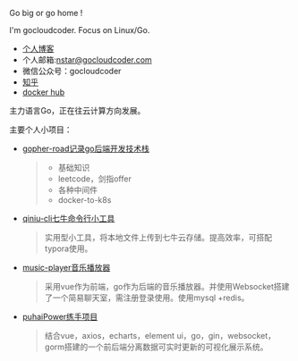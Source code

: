 Go big or go home !

I'm gocloudcoder. Focus on Linux/Go.

* [个人博客](https://blog.gocloudcoder.com)
* 个人邮箱:nstar@gocloudcoder.com
* 微信公众号：gocloudcoder
* [知乎](https://www.zhihu.com/people/cloud-coder)
* [docker hub](https://hub.docker.com/u/gocloudcoder)

主力语言Go，正在往云计算方向发展。

主要个人小项目：

* [gopher-road记录go后端开发技术栈](https://github.com/gocloudcoder/gopher-road)

  > * 基础知识
  > * leetcode，剑指offer
  > * 各种中间件
  > * docker-to-k8s

* [qiniu-cli七牛命令行小工具](https://github.com/gocloudcoder/qiniu-cli)

  > 实用型小工具，将本地文件上传到七牛云存储。提高效率，可搭配typora使用。

* [music-player音乐播放器](https://github.com/gocloudcoder/music-player)

  > 采用vue作为前端，go作为后端的音乐播放器。并使用Websocket搭建了一个简易聊天室，需注册登录使用。使用mysql +redis。

* [puhaiPower练手项目](https://github.com/gocloudcoder/puhaiPower)

  > 结合vue，axios，echarts，element ui，go，gin，websocket，gorm搭建的一个前后端分离数据可实时更新的可视化展示系统。

